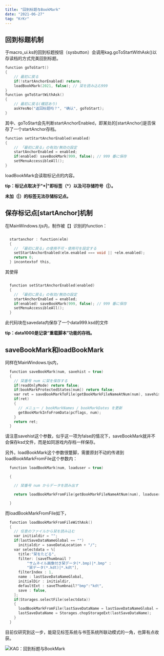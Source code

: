 ```yaml
---
title: "回到标题与BookMark"
date: "2021-06-27"
tag: "KrKr"
---
```


## 回到标题机制

于macro_ui.ks的回到标题按钮（sysbutton）会调用kag.goToStartWithAsk()以存读档的方式完美回到标题。


```c
function goToStart()
{
	// 最初に戻る
	if(!startAnchorEnabled) return;
	loadBookMark(2021, false); // 栞を読み込む999
}
function goToStartWithAsk()
{
	// 最初に戻る(確認あり)
    askYesNo("返回标题吗？", "确认", goToStart);
}
```

其中、goToStart会先判断startAnchorEnabled，即某处的[startAnchor]是否保存了一个startAnchor存档。

```c
function setStartAnchorEnabled(enabled)
{
	// 「最初に戻る」の有効/無効の設定
	startAnchorEnabled = enabled;
	if(enabled) saveBookMark(999, false); // 999 番に保存
	setMenuAccessibleAll();
}
```

loadBookMark会读取标记点的内容。

**tip：标记点取决于"\*|"即标签（*）以及可存储符号（|）。**

**未加（|）的标签无法存储标记点。**

## 保存标记点[startAnchor]机制

在MainWindows.tjs内，制作被【】识别的function：

```c

  startanchor : function(elm)
  {
    // 「最初に戻る」の使用不可・使用可を設定する
    setStartAnchorEnabled(elm.enabled === void || +elm.enabled);
    return 0;
  } incontextof this,
```

其使得

```c

  function setStartAnchorEnabled(enabled)
  {
​    // 「最初に戻る」の有効/無効の設定
​    startAnchorEnabled = enabled;
​    if(enabled) saveBookMark(999, false); // 999 番に保存
​    setMenuAccessibleAll();
  }
```

此代码块在savedata内保存了一个data999.ksd的文件

**tip：data1000是记录“重载脚本”功能的存档。**



## saveBookMark和loadBookMark

同样在MainWindows.tjs内，



```c
  function saveBookMark(num, savehist = true)
  {
​    // 栞番号 num に栞を保存する
​    if(readOnlyMode) return false;
​    if(bookMarkProtectedStates[num]) return false;
​    var ret = saveBookMarkToFile(getBookMarkFileNameAtNum(num), savehist);
​    if(ret)
​    {
​      // メニュー / bookMarkNames / bookMarkDates を更新
​      getBookMarkInfoFromData(pcflags, num);
​    }
​    return ret;
  }
```

请注意savehist这个参数，似乎这一项为false的情况下，saveBookMark就并不会保存ksd文件，而是如同游戏内存档一样保存。

另外，loadBookMark这个参数很蹩脚，需要原封不动的传递到loadBookMarkFromFile这个参数内：

```c
  function loadBookMark(num, loaduser = true)

  {

​    // 栞番号 num からデータを読み出す

​    return loadBookMarkFromFile(getBookMarkFileNameAtNum(num), loaduser);

  }
```

而loadBookMarkFromFile如下，

```c
  function loadBookMarkFromFileWithAsk()
  {
​    // 任意のファイルから栞を読み込む
​    var initialdir = "";
​    if(lastSaveDataNameGlobal == "")
​      initialdir = saveDataLocation + "/";
​    var selectdata = %[
​      title:"栞をたどる",
​      filter: [saveThumbnail ?
​          "サムネイル画像付き栞データ(*.bmp)|*.bmp" :
​          "栞データ(*.kdt)|*.kdt"],
​      filterIndex : 1,
​      name : lastSaveDataNameGlobal,
​      initialDir : initialdir,
​      defaultExt : saveThumbnail?"bmp":"kdt",
​      save : false,
​    ];
​    if(Storages.selectFile(selectdata))
​    {
​      loadBookMarkFromFile(lastSaveDataName = lastSaveDataNameGlobal = selectdata.name);
​      lastSaveDataName = Storages.chopStorageExt(lastSaveDataName);
​    }
  }
```

目前仅研究到这一步，能窥见标签系统与书签系统所联动模式的一角，也算有点收获。

![KAG：回到标题与BookMark](https://jsd.cdn.zzko.cn/gh/Zhuxb-Clouds/PicDepot/img/202203040911291.png)

